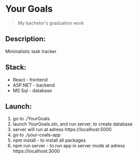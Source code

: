 # Your Goals

> My bachelor's graduation work

## Description:

Minimalistic task tracker

## Stack:

-   React - frontend
-   ASP.NET - backend
-   MS Sql - database

## Launch:

1. go to ./YourGoals
2. launch YourGoals.sln, and run server, to create database
3. server will run at adress https://localhost:5000
4. go to ./your-coals-app
5. npm install - to install all packages
6. npm run server - to run app in server mode at adress https://localhost:3000
